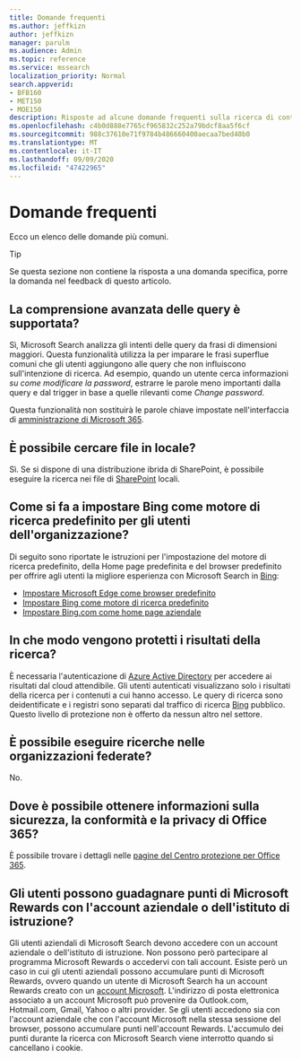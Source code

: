 ```yaml
---
title: Domande frequenti
ms.author: jeffkizn
author: jeffkizn
manager: parulm
ms.audience: Admin
ms.topic: reference
ms.service: mssearch
localization_priority: Normal
search.appverid:
- BFB160
- MET150
- MOE150
description: Risposte ad alcune domande frequenti sulla ricerca di contenuti nell'organizzazione e su Microsoft Search
ms.openlocfilehash: c4b0d888e7765cf965832c252a79bdcf8aa5f6cf
ms.sourcegitcommit: 988c37610e71f9784b486660400aecaa7bed40b0
ms.translationtype: MT
ms.contentlocale: it-IT
ms.lasthandoff: 09/09/2020
ms.locfileid: "47422965"
---
```

<!-- markdownlint-disable no-trailing-punctuation -->
# <a name="frequently-asked-questions"></a>Domande frequenti

Ecco un elenco delle domande più comuni.

> [!TIP]
> Se questa sezione non contiene la risposta a una domanda specifica, porre la domanda nel feedback di questo articolo.

## <a name="is-advanced-query-understanding-supported"></a>La comprensione avanzata delle query è supportata?

Sì, Microsoft Search analizza gli intenti delle query da frasi di dimensioni maggiori. Questa funzionalità utilizza Ia per imparare le frasi superflue comuni che gli utenti aggiungono alle query che non influiscono sull'intenzione di ricerca. Ad esempio, quando un utente cerca informazioni *su come modificare la password*, estrarre le parole meno importanti dalla query e dal trigger in base a quelle rilevanti come *Change password*.
  
Questa funzionalità non sostituirà le parole chiave impostate nell'interfaccia di [amministrazione di Microsoft 365](https://admin.microsoft.com).
  
## <a name="can-you-search-for-files-on-premises"></a>È possibile cercare file in locale?

Sì. Se si dispone di una distribuzione ibrida di SharePoint, è possibile eseguire la ricerca nei file di [SharePoint](http://sharepoint.com/) locali.
  
## <a name="how-do-i-make-bing-the-default-search-engine-for-people-in-my-org"></a>Come si fa a impostare Bing come motore di ricerca predefinito per gli utenti dell'organizzazione?

Di seguito sono riportate le istruzioni per l'impostazione del motore di ricerca predefinito, della Home page predefinita e del browser predefinito per offrire agli utenti la migliore esperienza con Microsoft Search in [Bing](https://Bing.com):

- [Impostare Microsoft Edge come browser predefinito](set-default-browser.md)
- [Impostare Bing come motore di ricerca predefinito](set-default-search-engine.md)
- [Impostare Bing.com come home page aziendale](set-default-homepage.md)

## <a name="how-are-my-search-results-protected"></a>In che modo vengono protetti i risultati della ricerca?

È necessaria l'autenticazione di [Azure Active Directory](https://docs.microsoft.com/azure/active-directory/) per accedere ai risultati dal cloud attendibile. Gli utenti autenticati visualizzano solo i risultati della ricerca per i contenuti a cui hanno accesso. Le query di ricerca sono deidentificate e i registri sono separati dal traffico di ricerca [Bing](https://Bing.com) pubblico. Questo livello di protezione non è offerto da nessun altro nel settore.

## <a name="can-i-search-across-federated-organizations"></a>È possibile eseguire ricerche nelle organizzazioni federate?

No.

## <a name="where-can-i-get-info-about-office-365-security-compliance-and-privacy"></a>Dove è possibile ottenere informazioni sulla sicurezza, la conformità e la privacy di Office 365?

È possibile trovare i dettagli nelle [pagine del Centro protezione per Office 365](https://www.microsoft.com/TrustCenter/CloudServices/office365/default.aspx).

## <a name="can-users-earn-microsoft-rewards-points-with-their-work-or-school-account"></a>Gli utenti possono guadagnare punti di Microsoft Rewards con l'account aziendale o dell'istituto di istruzione?

Gli utenti aziendali di Microsoft Search devono accedere con un account aziendale o dell'istituto di istruzione. Non possono però partecipare al programma Microsoft Rewards o accedervi con tali account. Esiste però un caso in cui gli utenti aziendali possono accumulare punti di Microsoft Rewards, ovvero quando un utente di Microsoft Search ha un account Rewards creato con un [account Microsoft](https://www.microsoft.com/welcome?rtc=1). L'indirizzo di posta elettronica associato a un account Microsoft può provenire da Outlook.com, Hotmail.com, Gmail, Yahoo o altri provider. Se gli utenti accedono sia con l'account aziendale che con l'account Microsoft nella stessa sessione del browser, possono accumulare punti nell'account Rewards. L'accumulo dei punti durante la ricerca con Microsoft Search viene interrotto quando si cancellano i cookie.
